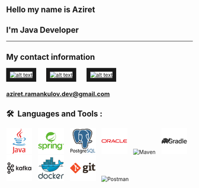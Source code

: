 ## Hello my name is Aziret

## I'm Java Developer

---

## My contact information

<div align="left">
    <a href="https://www.linkedin.com/in/aziret-ramankulov/"> <img src="https://upload.wikimedia.org/wikipedia/commons/thumb/c/ca/LinkedIn_logo_initials.png/768px-LinkedIn_logo_initials.png"
        alt="alt text" width="50" height="50" border="10"/></a>
    &nbsp;&nbsp;&nbsp;&nbsp;&nbsp;
    <a href="https://www.instagram.com/smth_69/"> <img src="https://upload.wikimedia.org/wikipedia/commons/thumb/a/a5/Instagram_icon.png/2048px-Instagram_icon.png"
        alt="alt text" width="50" height="50" border="10"/></a>
    &nbsp;&nbsp;&nbsp;&nbsp;&nbsp;
    <a href="https://t.me/xAziretx"> <img src="https://upload.wikimedia.org/wikipedia/commons/thumb/8/83/Telegram_2019_Logo.svg/1024px-Telegram_2019_Logo.svg.png"
        alt="alt text" width="50" height="50" border="10"/></a>
</div>

### aziret.ramankulov.dev@gmail.com

## 🛠 &nbsp;Languages and Tools :

<p>
<img src="https://github.com/devicons/devicon/blob/master/icons/java/java-original-wordmark.svg" title="Java" alt="Java" width="70" height="70"/>&nbsp;&nbsp;&nbsp; 
<img src="https://github.com/devicons/devicon/blob/master/icons/spring/spring-original-wordmark.svg" title="Spring" alt="Spring" width="70" height="70"/>&nbsp;&nbsp;&nbsp;
<img src="https://github.com/devicons/devicon/blob/master/icons/postgresql/postgresql-original-wordmark.svg" title="postgresql"  alt="postgresql" width="70" height="70"/>&nbsp;&nbsp;&nbsp;
<img src="https://github.com/devicons/devicon/blob/master/icons/oracle/oracle-original.svg" title="Oracle"  alt="Oracle" width="70" height="70"/>&nbsp;&nbsp;&nbsp;
<img src="https://upload.wikimedia.org/wikipedia/commons/thumb/5/52/Apache_Maven_logo.svg/1280px-Apache_Maven_logo.svg.png" title="Maven" alt="Maven" width="140" height="70"/>&nbsp;&nbsp;&nbsp;
<img src="https://github.com/devicons/devicon/blob/master/icons/gradle/gradle-plain-wordmark.svg" title="Gradle" alt="Gradle" width="70" height="70"/>&nbsp;&nbsp;&nbsp;
<img src="https://github.com/devicons/devicon/blob/master/icons/apachekafka/apachekafka-original-wordmark.svg" title="ApacheKafka" alt="ApacheKafka" width="70" height="70"/>&nbsp;&nbsp;&nbsp;
<img src="https://github.com/devicons/devicon/blob/master/icons/docker/docker-original-wordmark.svg" title="Docker" alt="Docker" width="70" height="70"/>&nbsp;&nbsp;&nbsp;
<img src="https://github.com/devicons/devicon/blob/master/icons/git/git-original-wordmark.svg" title="Git" alt="Git" width="70" height="70"/>&nbsp;&nbsp;&nbsp; 
<img src="https://www.vectorlogo.zone/logos/getpostman/getpostman-icon.svg" title="Postman"  alt="Postman" width="70" height="70"/>&nbsp;&nbsp;&nbsp;  
</p>
